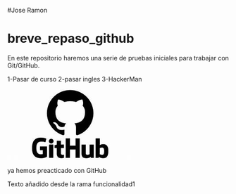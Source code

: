 #Jose Ramon
# breve_repaso_github
En este repositorio haremos una serie de pruebas iniciales para trabajar con Git/GitHub.

1-Pasar de curso
2-pasar ingles
3-HackerMan

![sad](./JRLogo.jpg)

ya hemos preacticado con GitHub

Texto añadido desde la rama funcionalidad1
